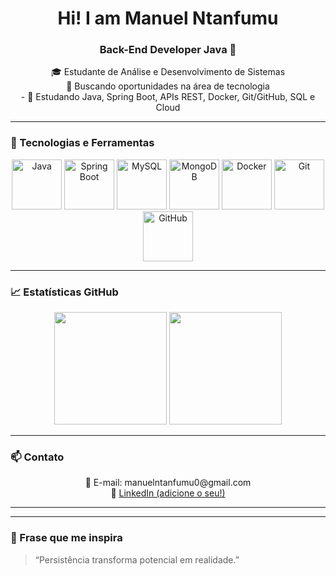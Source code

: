 <h1 align="center">Hi! I am Manuel Ntanfumu</h1>
<h3 align="center">Back-End Developer Java 🚀</h3>

<p align="center">
  🎓 Estudante de Análise e Desenvolvimento de Sistemas <br>
  💼 Buscando oportunidades na área de tecnologia <br>
  - 📖 Estudando Java, Spring Boot, APIs REST, Docker, Git/GitHub, SQL e Cloud <b>
    
  </b>
</p>

---

### 🚀 Tecnologias e Ferramentas



<p align="center">
  <img src="https://cdn.jsdelivr.net/gh/devicons/devicon/icons/java/java-original-wordmark.svg" height="80" alt="Java" />
  <img src="https://cdn.jsdelivr.net/gh/devicons/devicon/icons/spring/spring-original-wordmark.svg" height="80" alt="Spring Boot" />
  <img src="https://cdn.jsdelivr.net/gh/devicons/devicon/icons/mysql/mysql-original-wordmark.svg" height="80" alt="MySQL" />
  <img src="https://cdn.jsdelivr.net/gh/devicons/devicon/icons/mongodb/mongodb-original-wordmark.svg" height="80" alt="MongoDB" />
  <img src="https://cdn.jsdelivr.net/gh/devicons/devicon/icons/docker/docker-original-wordmark.svg" height="80" alt="Docker" />
  <img src="https://cdn.jsdelivr.net/gh/devicons/devicon/icons/git/git-original-wordmark.svg" height="80" alt="Git" />
  <img src="https://cdn.jsdelivr.net/gh/devicons/devicon/icons/github/github-original-wordmark.svg" height="80" alt="GitHub" />
</p>

---

### 📈 Estatísticas GitHub

<div align="center">
  <img height="180em" src="https://github-readme-stats.vercel.app/api?username=manntanfumu0&show_icons=true&theme=radical"/>
  <img height="180em" src="https://github-readme-stats.vercel.app/api/top-langs/?username=manntanfumu0&layout=compact&theme=radical"/>
</div>

---

### 📫 Contato

<p align="center">
  📧 E-mail: manuelntanfumu0@gmail.com <br>
  💼 <a href="https://www.linkedin.com/in/manuel-filipe-ntanfumu-384612292?utm_source=share&utm_campaign=share_via&utm_content=profile&utm_medium=ios_app" target="_blank">LinkedIn (adicione o seu!)</a>
</p>

---

 
---

### 💬 Frase que me inspira

> “Persistência transforma potencial em realidade.” 


